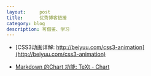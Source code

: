 ```yaml
---
layout:     post
title:      优秀博客链接
category: blog
description: 可借鉴、学习
---
```


+ [CSS3动画详解: http://beiyuu.com/css3-animation](http://beiyuu.com/css3-animation)

+ [Markdown 的Chart 功能: TeXt - Chart](https://tianqi.name/jekyll-TeXt-theme/test/2017/05/05/chart.html)
